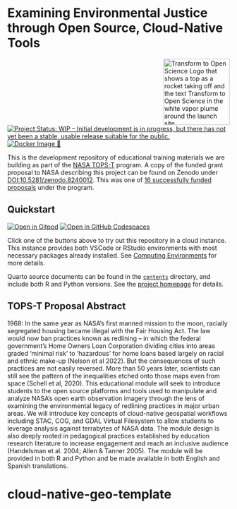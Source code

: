 # Examining Environmental Justice through Open Source, Cloud-Native Tools

<img align="right" src="https://zenodo.org/record/7742997/files/Tops_Badge_Nasa.png" width="150" alt="Transform to Open Science Logo that shows a top as a rocket taking off and the text Transform to Open Science in the white vapor plume around the launch site">

[![Project Status: WIP – Initial development is in progress, but there has not yet been a stable, usable release suitable for the public.](https://www.repostatus.org/badges/latest/wip.svg)](https://www.repostatus.org/#wip)
[![Docker Image :whale2:](https://github.com/boettiger-lab/nasa-topst-env-justice/actions/workflows/docker-image.yml/badge.svg)](https://github.com/boettiger-lab/nasa-topst-env-justice/actions/workflows/docker-image.yml)

This is the development repository of educational training materials we are building as part of the [NASA TOPS-T](https://nspires.nasaprs.com/external/solicitations/summary.do?solId=%7BAB776446-03A8-4C24-845D-2E5A2ADA2D5A%7D&path=&method=init) program. A copy of the funded grant proposal to NASA describing this project can be found on Zenodo under [DOI:10.5281/zenodo.8240012](https://doi.org/10.5281/zenodo.8240012). This was one of [16 successfully funded proposals](https://nspires.nasaprs.com/external/viewrepositorydocument/cmdocumentid=929821/solicitationId=%7BAB776446-03A8-4C24-845D-2E5A2ADA2D5A%7D/viewSolicitationDocument=1/TOPST22%20selections.pdf) under the program.  

## Quickstart 

[![Open in Gitpod](https://gitpod.io/button/open-in-gitpod.svg)](https://gitpod.io/#https://github.com/boettiger-lab/nasa-topst-env-justice)
[![Open in GitHub Codespaces](https://github.com/codespaces/badge.svg)](https://codespaces.new/espm-157/nasa-topst-env-justice?quickstart=1)

Click one of the buttons above to try out this repository in a cloud instance.  This instance provides both VSCode or RStudio environments with most necessary packages already installed.  See [Computing Environments](https://boettiger-lab.github.io/nasa-topst-env-justice/contents/computing-environment.html) for more details. 

Quarto source documents can be found in the [`contents`](contents) directory, and include both R and Python versions.  See the [project homepage](https://boettiger-lab.github.io/nasa-topst-env-justice) for details.



## TOPS-T Proposal Abstract

1968: In the same year as NASA’s first manned mission to the moon, racially segregated housing became illegal with the Fair Housing Act. The law would now ban practices known as redlining – in which the federal government’s Home Owners Loan Corporation dividing cities into areas graded ‘minimal risk’ to ‘hazardous’ for home loans based largely on racial and ethnic make-up (Nelson et al 2022). But the consequences of such practices are not easily reversed. More than 50 years later, scientists can still see the pattern of the inequalities etched onto those maps even from space (Schell et al, 2020). This educational module will seek to introduce students to the open source platforms and tools used to manipulate and analyze NASA’s open earth observation imagery through the lens of examining the environmental legacy of redlining practices in major urban areas. We will introduce key concepts of cloud-native geospatial workflows including STAC, COG, and GDAL Virtual Filesystem to allow students to leverage analysis against terrabytes of NASA data. The module design is also deeply rooted in pedagogical practices established by education research literature to increase engagement and reach an inclusive audience (Handelsman et al. 2004; Allen & Tanner 2005). The module will be provided in both R and Python and be made available in both English and Spanish translations.

# cloud-native-geo-template
